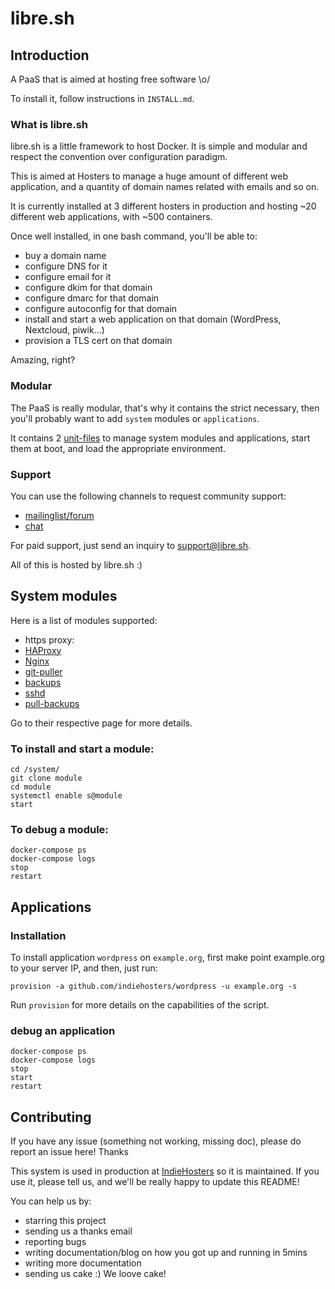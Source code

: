 # libre.sh

## Introduction

A PaaS that is aimed at hosting free software \o/

To install it, follow instructions in `INSTALL.md`.

### What is libre.sh

libre.sh is a little framework to host Docker. It is simple and modular and respect the convention over configuration paradigm.

This is aimed at Hosters to manage a huge amount of different web application, and a quantity of domain names related with emails and so on.

It is currently installed at 3 different hosters in production and hosting ~20 different web applications, with ~500 containers.

Once well installed, in one bash command, you'll be able to:
 - buy a domain name
 - configure DNS for it
 - configure email for it
 - configure dkim for that domain
 - configure dmarc for that domain
 - configure autoconfig for that domain
 - install and start a web application on that domain (WordPress, Nextcloud, piwik...)
 - provision a TLS cert on that domain

Amazing, right?

### Modular

The PaaS is really modular, that's why it contains the strict necessary, then you'll probably want to add `system` modules or `applications`.

It contains 2 [unit-files](https://github.com/indiehosters/LibrePaaS/tree/master/unit-files) to manage system modules and applications, start them at boot, and load the appropriate environment.

### Support

You can use the following channels to request community support:
 - [mailinglist/forum](https://forum.indie.host/t/about-the-libre-sh-category/71)
 - [chat](https://chat.indie.host/channel/libre.sh)

For paid support, just send an inquiry to support@libre.sh.

All of this is hosted by libre.sh :)

## System modules

Here is a list of modules supported:
 - https proxy:
  - [HAProxy](https://github.com/indiehosters/haproxy)
  - [Nginx](https://github.com/indiehosters/nginx)
 - [git-puller](https://github.com/indiehosters/git-puller)
 - [backups](https://github.com/indiehosters/backups)
 - [sshd](https://github.com/indiehosters/sshd)
 - [pull-backups](https://github.com/indiehosters/pull-backups)

Go to their respective page for more details.

### To install and start a module:

```
cd /system/
git clone module
cd module
systemctl enable s@module
start
```

### To debug a module:

```
docker-compose ps
docker-compose logs
stop
restart
```

## Applications

### Installation

To install application `wordpress` on `example.org`, first make point example.org to your server IP, and then, just run:

```
provision -a github.com/indiehosters/wordpress -u example.org -s
```

Run `provision` for more details on the capabilities of the script.

### debug an application

```
docker-compose ps
docker-compose logs
stop
start
restart
```

## Contributing

If you have any issue (something not working, missing doc), please do report an issue here! Thanks

This system is used in production at [IndieHosters](https://indiehosters.net/) so it is maintained. If you use it, please tell us, and we'll be really happy to update this README!

You can help us by:
 - starring this project
 - sending us a thanks email
 - reporting bugs
 - writing documentation/blog on how you got up and running in 5mins
 - writing more documentation
 - sending us cake :) We loove cake!
